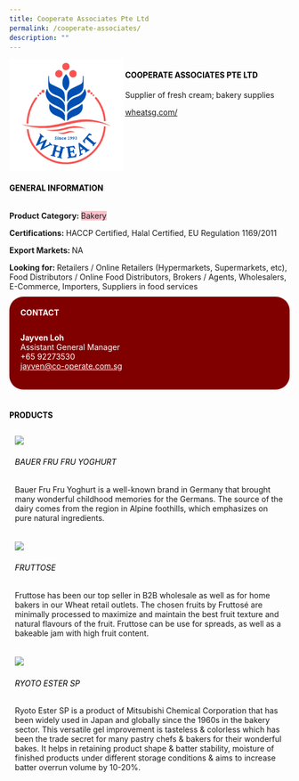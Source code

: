 ```yaml
--- 
title: Cooperate Associates Pte Ltd 
permalink: /cooperate-associates/ 
description: ""
--- 
```

<div class="flex-paragraph"> 
<p style="text-transform: uppercase">
</p>
</div> 
<div class="flex-container" style="display: flex; flex-wrap: wrap;"> 
<div class="card sgds" style="flex: 1 1 40%; display: block;">
<img src="/images/cooperate.png">
</div> 
<div class="card-sgds" style="flex: 1 1 58%; display: block; margin-left: 3px"> 
<h4 style="text-transform: uppercase; color: black;">
<b>Cooperate Associates Pte Ltd
</b>
</h4> 
<p>Supplier of fresh cream; bakery supplies
</p> 
<p>
<a href="https://wheatsg.com/" target="_blank">wheatsg.com/
</a>
</p> 
</div> 
</div> 
<h4 style="text-transform: uppercase; color: black;">
<b>General Information
</b>
</h4> 
<div class="flex-container" style="display: flex; flex-wrap: wrap;"> 
<div class="card sgds" style="flex: 1 1 65%; display: block; align-self: stretch"> 
<div class="flex-paragraph"> 
<p>
<b>Product Category: 
</b>
<span style="background-color: pink; border-radius: 10 px;">Bakery
</span>
</p> 
<p>
<b>Certifications: 
</b> HACCP Certified, Halal Certified, EU Regulation 1169/2011
</p> 
<p>
<b>Export Markets: 
</b>NA
</p> 
<p style="margin-bottom: 10px;">
<b>Looking for: 
</b>Retailers / Online Retailers (Hypermarkets, Supermarkets, etc), Food Distributors / Online Food Distributors, Brokers / Agents, Wholesalers, E-Commerce, Importers, Suppliers in food services
</p> 
</div> 
</div> 
<div class="card sgds" style="flex: 1 1 35%; padding: 10px; display: block; background-color: maroon; border-radius: 25px; align-self: center;"> 
<h4 style="color: white; margin-top: 10px; margin-left: 10px;">CONTACT
</h4> 
<div class="flex-paragraph"> 
<p style="padding: 10px; color: white;">
<b>Jayven Loh
</b>
<br>Assistant General Manager
<br>+65 92273530
<br>
<a href="mailto:jayven@co-operate.com.sg" style="color: white;">jayven@co-operate.com.sg
</a>
</p> 
</div> 
</div> 
</div> 
<br> 
<h4 style="text-transform: uppercase; color: black;">
<b>products
</b>
</h4> 
<div style="display: flex; flex-wrap: wrap;"> 
<div class="card sgds" style="flex: 1 1 47%; margin: 10px; display: block;"> 
<div class="flex-image" style="display: block;">
<img src="https://drive.google.com/uc?id=16LQ7h30C18ScDmlTPYVGXcbyKeDmrsdm&export=download">
</div> 
<div class="flex-paragraph"> 
<h6 style="text-transform: uppercase; color: black;">Bauer Fru Fru Yoghurt
</h6> 
<p>Bauer Fru Fru Yoghurt is a well-known brand in Germany that brought many wonderful childhood memories for the Germans. The source of the dairy comes from the region in Alpine foothills, which emphasizes on pure natural ingredients.
</p>
</div> 
</div> 
<div class="card sgds" style="flex: 1 1 47%; margin: 10px; display: block;"> 
<div class="flex-image" style="display: block;">
<img src="https://drive.google.com/uc?id=1rfU4UTRhoifkNVkP9HjUhI9y6KL2S9gw&export=download">
</div> 
<div class="flex-paragraph"> 
<h6 style="text-transform: uppercase; color: black;"> Fruttose
</h6> 
<p>Fruttose has been our top seller in B2B wholesale as well as for home bakers in our Wheat retail outlets. The chosen fruits by Fruttosé are minimally processed to maximize and maintain the best fruit texture and natural flavours of the fruit. Fruttose can be use for spreads, as well as a bakeable jam with high fruit content.
</p>
</div> 
</div> 
<div class="card sgds" style="flex: 1 1 47%; margin: 10px; display: block;"> 
<div class="flex-image" style="display: block;">
<img src="https://drive.google.com/uc?id=1tw-fMunxaamgvhrVCo8BQqwaGXsE5xiM&export=download">
</div> 
<div class="flex-paragraph"> 
<h6 style="text-transform: uppercase; color: black;">Ryoto Ester SP
</h6> 
<p>Ryoto Ester SP is a product of Mitsubishi Chemical Corporation that has been widely used in Japan and globally since the 1960s in the bakery sector. This versatile gel improvement is tasteless & colorless which has been the trade secret for many pastry chefs & bakers for their wonderful bakes. It helps in retaining product shape & batter stability, moisture of finished products under different storage conditions & aims to increase batter overrun volume by 10-20%.
</p>
</div> 
</div> 
</div>